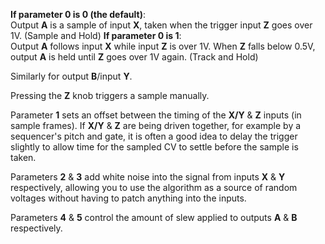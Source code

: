 
**If parameter 0 is 0 (the default)**:  
Output **A** is a sample of input **X**, taken when the trigger input **Z** goes over 1V. (Sample and Hold) **If parameter **0** is
1**:  
Output **A** follows input **X** while input **Z** is over 1V. When **Z** falls below 0.5V, output **A** is held until **Z** goes over 1V
again. (Track and Hold)

Similarly for output **B**/input **Y**.

Pressing the **Z** knob triggers a sample manually.

Parameter **1** sets an offset between the timing of the **X/Y** & **Z** inputs (in sample frames). If **X/Y** & **Z** are being driven
together, for example by a sequencer's pitch and gate, it is often a good idea to delay the trigger slightly to allow
time for the sampled CV to settle before the sample is taken.

Parameters **2** & **3** add white noise into the signal from inputs **X** & **Y** respectively, allowing you to use the algorithm as a
source of random voltages without having to patch anything into the inputs.

Parameters **4** & **5** control the amount of slew applied to outputs **A** & **B** respectively.
